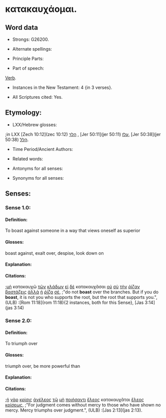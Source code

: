 # κατακαυχάομαι.

<!-- Status: S2=Needs2ndReview -->
<!-- Lexica used for edits: BDAG, FFM, LN, BN, A-S -->

## Word data

* Strongs: G26200.


* Alternate spellings:

* Principle Parts: 

* Part of speech: 

[Verb](http://ugg.readthedocs.io/en/latest/verb.html).

* Instances in the New Testament: 4 {in 3 verses}.

* All Scriptures cited: Yes.

## Etymology: 

* LXX/Hebrew glosses: 

;in LXX [Zech 10:12](zec 10:12) [הלךְ](//en-uhal/H1980) , [Jer 50:11](jer 50:11) [עלז](//en-uhal/H5937), [Jer 50:38](jer 50:38) [הלל](//en-uhal/H1984).

* Time Period/Ancient Authors: 

* Related words: 

* Antonyms for all senses:

* Synonyms for all senses: 

## Senses:

### Sense 1.0:

#### Definition: 

To boast against someone in a way that views oneself as superior

#### Glosses:

boast against, exalt over, despise, look down on

#### Explanation:

#### Citations:

;[μὴ](../G33610/01.md) κατακαυχῶ [τῶν](../G35880/01.md) [κλάδων](../G27980/01.md) [εἰ](../G14870/01.md) [δὲ](../G11610/01.md) κατακαυχᾶσαι [οὐ](../G37560/01.md) [σὺ](../G47710/01.md) [τὴν](../G35880/01.md) [ῥίζαν](../G44910/01.md) [βαστάζεις](../G09410/01.md) [ἀλλὰ](../G02350/01.md) [ἡ](../G35880/01.md) [ῥίζα](../G44910/01.md) [σέ](../G47710/01.md), 
;"do not **boast** over the branches. But if you do **boast**, it is not you who supports the root, but the root that supports you.",  (ULB)
:[Rom 11:18](rom 11:18){2 instances, both for this Sense},  [Jas 3:14](jas 3:14)

### Sense 2.0:

#### Definition: 

To triumph over 

#### Glosses:

triumph over, be more powerful than

#### Explanation:

#### Citations:

;[ἡ](../G35880/01.md) [γὰρ](../G10630/01.md) [κρίσις](../G29200/01.md) [ἀνέλεος](../G04480/01.md) [τῷ](../G35880/01.md) [μὴ](../G33610/01.md) [ποιήσαντι](../G41600/01.md) [ἔλεος](../G16560/01.md) κατακαυχᾶται [ἔλεος](../G16560/01.md) [κρίσεως](../G29200/01.md), 
;"For judgment comes without mercy to those who have shown no mercy. Mercy triumphs over judgment.",  (ULB)
:[Jas 2:13](jas 2:13).
